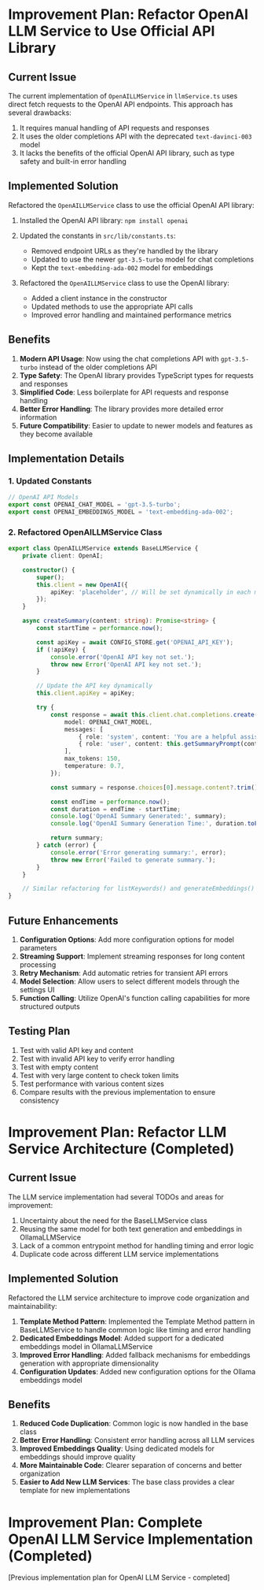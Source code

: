 # Improvement Plan: Refactor OpenAI LLM Service to Use Official API Library

## Current Issue

The current implementation of `OpenAILLMService` in `llmService.ts` uses direct fetch requests to the OpenAI API endpoints. This approach has several drawbacks:

1. It requires manual handling of API requests and responses
2. It uses the older completions API with the deprecated `text-davinci-003` model
3. It lacks the benefits of the official OpenAI API library, such as type safety and built-in error handling

## Implemented Solution

Refactored the `OpenAILLMService` class to use the official OpenAI API library:

1. Installed the OpenAI API library: `npm install openai`
2. Updated the constants in `src/lib/constants.ts`:
   - Removed endpoint URLs as they're handled by the library
   - Updated to use the newer `gpt-3.5-turbo` model for chat completions
   - Kept the `text-embedding-ada-002` model for embeddings

3. Refactored the `OpenAILLMService` class to use the OpenAI library:
   - Added a client instance in the constructor
   - Updated methods to use the appropriate API calls
   - Improved error handling and maintained performance metrics

## Benefits

1. **Modern API Usage**: Now using the chat completions API with `gpt-3.5-turbo` instead of the older completions API
2. **Type Safety**: The OpenAI library provides TypeScript types for requests and responses
3. **Simplified Code**: Less boilerplate for API requests and response handling
4. **Better Error Handling**: The library provides more detailed error information
5. **Future Compatibility**: Easier to update to newer models and features as they become available

## Implementation Details

### 1. Updated Constants

```typescript
// OpenAI API Models
export const OPENAI_CHAT_MODEL = 'gpt-3.5-turbo';
export const OPENAI_EMBEDDINGS_MODEL = 'text-embedding-ada-002';
```

### 2. Refactored OpenAILLMService Class

```typescript
export class OpenAILLMService extends BaseLLMService {
    private client: OpenAI;

    constructor() {
        super();
        this.client = new OpenAI({
            apiKey: 'placeholder', // Will be set dynamically in each method
        });
    }

    async createSummary(content: string): Promise<string> {
        const startTime = performance.now();

        const apiKey = await CONFIG_STORE.get('OPENAI_API_KEY');
        if (!apiKey) {
            console.error('OpenAI API key not set.');
            throw new Error('OpenAI API key not set.');
        }

        // Update the API key dynamically
        this.client.apiKey = apiKey;

        try {
            const response = await this.client.chat.completions.create({
                model: OPENAI_CHAT_MODEL,
                messages: [
                    { role: 'system', content: 'You are a helpful assistant that summarizes content.' },
                    { role: 'user', content: this.getSummaryPrompt(content) }
                ],
                max_tokens: 150,
                temperature: 0.7,
            });

            const summary = response.choices[0].message.content?.trim() || '';

            const endTime = performance.now();
            const duration = endTime - startTime;
            console.log('OpenAI Summary Generated:', summary);
            console.log('OpenAI Summary Generation Time:', duration.toFixed(2), 'ms');

            return summary;
        } catch (error) {
            console.error('Error generating summary:', error);
            throw new Error('Failed to generate summary.');
        }
    }

    // Similar refactoring for listKeywords() and generateEmbeddings() methods
}
```

## Future Enhancements

1. **Configuration Options**: Add more configuration options for model parameters
2. **Streaming Support**: Implement streaming responses for long content processing
3. **Retry Mechanism**: Add automatic retries for transient API errors
4. **Model Selection**: Allow users to select different models through the settings UI
5. **Function Calling**: Utilize OpenAI's function calling capabilities for more structured outputs

## Testing Plan

1. Test with valid API key and content
2. Test with invalid API key to verify error handling
3. Test with empty content
4. Test with very large content to check token limits
5. Test performance with various content sizes
6. Compare results with the previous implementation to ensure consistency

# Improvement Plan: Refactor LLM Service Architecture (Completed)

## Current Issue

The LLM service implementation had several TODOs and areas for improvement:

1. Uncertainty about the need for the BaseLLMService class
2. Reusing the same model for both text generation and embeddings in OllamaLLMService
3. Lack of a common entrypoint method for handling timing and error logic
4. Duplicate code across different LLM service implementations

## Implemented Solution

Refactored the LLM service architecture to improve code organization and maintainability:

1. **Template Method Pattern**: Implemented the Template Method pattern in BaseLLMService to handle common logic like timing and error handling
2. **Dedicated Embeddings Model**: Added support for a dedicated embeddings model in OllamaLLMService
3. **Improved Error Handling**: Added fallback mechanisms for embeddings generation with appropriate dimensionality
4. **Configuration Updates**: Added new configuration options for the Ollama embeddings model

## Benefits

1. **Reduced Code Duplication**: Common logic is now handled in the base class
2. **Better Error Handling**: Consistent error handling across all LLM services
3. **Improved Embeddings Quality**: Using dedicated models for embeddings should improve quality
4. **More Maintainable Code**: Clearer separation of concerns and better organization
5. **Easier to Add New LLM Services**: The base class provides a clear template for new implementations

# Improvement Plan: Complete OpenAI LLM Service Implementation (Completed)

[Previous implementation plan for OpenAI LLM Service - completed]
